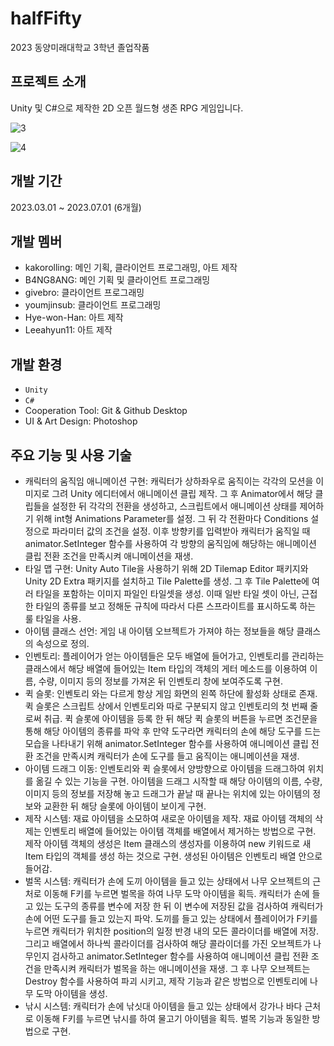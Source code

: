 # halfFifty
2023 동양미래대학교 3학년 졸업작품



## 프로젝트 소개
Unity 및 C#으로 제작한 2D 오픈 월드형 생존 RPG 게임입니다.

![3](https://github.com/B4NG8ANG/halfFifty/assets/50348034/f70f0328-1334-4977-9efe-9a2a7ff0ee5e)

![4](https://github.com/B4NG8ANG/halfFifty/assets/50348034/b15993df-5a1c-4e51-a375-e33b93245718)



## 개발 기간
2023.03.01 ~ 2023.07.01 (6개월)



## 개발 멤버
- kakorolling: 메인 기획, 클라이언트 프로그래밍, 아트 제작
- B4NG8ANG: 메인 기획 및 클라이언트 프로그래밍
- givebro: 클라이언트 프로그래밍
- youmjinsub: 클라이언트 프로그래밍
- Hye-won-Han: 아트 제작
- Leeahyun11: 아트 제작



## 개발 환경
- `Unity`
- `C#`
- Cooperation Tool: Git & Github Desktop
- UI & Art Design: Photoshop



## 주요 기능 및 사용 기술
- 캐릭터의 움직임 애니메이션 구현: 캐릭터가 상하좌우로 움직이는 각각의 모션을 이미지로 그려 Unity 에디터에서 애니메이션 클립 제작. 그 후 Animator에서 해당 클립들을 설정한 뒤 각각의 전환을 생성하고, 스크립트에서 애니메이션 상태를 제어하기 위해 int형 Animations Parameter를 설정. 그 뒤 각 전환마다 Conditions 설정으로 파라미터 값의 조건을 설정. 이후 방향키를 입력받아 캐릭터가 움직일 때 animator.SetInteger 함수를 사용하여 각 방향의 움직임에 해당하는 애니메이션 클립 전환 조건을 만족시켜 애니메이션을 재생.
- 타일 맵 구현: Unity Auto Tile을 사용하기 위해 2D Tilemap Editor 패키지와 Unity 2D Extra 패키지를 설치하고 Tile Palette를 생성. 그 후 Tile Palette에 여러 타일을 포함하는 이미지 파일인 타일셋을 생성. 이때 일반 타일 셋이 아닌, 근접한 타일의 종류를 보고 정해둔 규칙에 따라서 다른 스프라이트를 표시하도록 하는 룰 타일을 사용.
- 아이템 클래스 선언: 게임 내 아이템 오브젝트가 가져야 하는 정보들을 해당 클래스의 속성으로 정의.
- 인벤토리: 플레이어가 얻는 아이템들은 모두 배열에 들어가고, 인벤토리를 관리하는 클래스에서 해당 배열에 들어있는 Item 타입의 객체의 게터 메소드를 이용하여 이름, 수량, 이미지 등의 정보를 가져온 뒤 인벤토리 창에 보여주도록 구현.
- 퀵 슬롯:  인벤토리 와는 다르게 항상 게임 화면의 왼쪽 하단에 활성화 상태로 존재. 퀵 슬롯은 스크립트 상에서 인벤토리와 따로 구분되지 않고 인벤토리의 첫 번째 줄로써 취급. 퀵 슬롯에 아이템을 등록 한 뒤 해당 퀵 슬롯의 버튼을 누르면 조건문을 통해 해당 아이템의 종류를 파악 후 만약 도구라면 캐릭터의 손에 해당 도구를 드는 모습을 나타내기 위해 animator.SetInteger 함수를 사용하여 애니메이션 클립 전환 조건을 만족시켜 캐릭터가 손에 도구를 들고 움직이는 애니메이션을 재생.
- 아이템 드래그 이동: 인벤토리와 퀵 슬롯에서 양방향으로 아이템을 드래그하여 위치를 옮길 수 있는 기능을 구현. 아이템을 드래그 시작할 때 해당 아이템의 이름, 수량, 이미지 등의 정보를 저장해 놓고 드래그가 끝날 때 끝나는 위치에 있는 아이템의 정보와 교환한 뒤 해당 슬롯에 아이템이 보이게 구현.
- 제작 시스템: 재료 아이템을 소모하여 새로운 아이템을 제작. 재료 아이템 객체의 삭제는 인벤토리 배열에 들어있는 아이템 객체를 배열에서 제거하는 방법으로 구현. 제작 아이템 객체의 생성은 Item 클래스의 생성자를 이용하여 new 키워드로 새 Item 타입의 객체를 생성 하는 것으로 구현. 생성된 아이템은 인벤토리 배열 안으로 들어감.
- 벌목 시스템: 캐릭터가 손에 도끼 아이템을 들고 있는 상태에서 나무 오브젝트의 근처로 이동해 F키를 누르면 벌목을 하여 나무 도막 아이템을 획득. 캐릭터가 손에 들고 있는 도구의 종류를 변수에 저장 한 뒤 이 변수에 저장된 값을 검사하여 캐릭터가 손에 어떤 도구를 들고 있는지 파악. 도끼를 들고 있는 상태에서 플레이어가 F키를 누르면 캐릭터가 위치한 position의 일정 반경 내의 모든 콜라이더를 배열에 저장. 그리고 배열에서 하나씩 콜라이더를 검사하여 해당 콜라이더를 가진 오브젝트가 나무인지 검사하고 animator.SetInteger 함수를 사용하여 애니메이션 클립 전환 조건을 만족시켜 캐릭터가 벌목을 하는 애니메이션을 재생. 그 후 나무 오브젝트는 Destroy 함수를 사용하여 파괴 시키고, 제작 기능과 같은 방법으로 인벤토리에 나무 도막 아이템을 생성.
- 낚시 시스템: 캐릭터가 손에 낚싯대 아이템을 들고 있는 상태에서 강가나 바다 근처로 이동해 F키를 누르면 낚시를 하여 물고기 아이템을 획득. 벌목 기능과 동일한 방법으로 구현.
